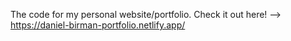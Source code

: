 The code for my personal website/portfolio.
Check it out here! --> https://daniel-birman-portfolio.netlify.app/
